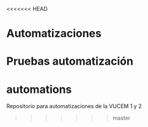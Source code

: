 <<<<<<< HEAD
# Automatizaciones
Pruebas automatización
=======
# automations
Repositorio para automatizaciones de la VUCEM 1 y 2
>>>>>>> master
